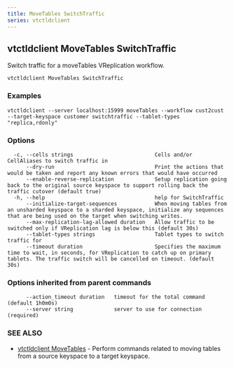 ```yaml
---
title: MoveTables SwitchTraffic
series: vtctldclient
---
```

## vtctldclient MoveTables SwitchTraffic

Switch traffic for a moveTables VReplication workflow.

```
vtctldclient MoveTables SwitchTraffic
```

### Examples

```
vtctldclient --server localhost:15999 moveTables --workflow cust2cust --target-keyspace customer switchtraffic --tablet-types "replica,rdonly"
```

### Options

```
  -c, --cells strings                          Cells and/or CellAliases to switch traffic in
      --dry-run                                Print the actions that would be taken and report any known errors that would have occurred
      --enable-reverse-replication             Setup replication going back to the original source keyspace to support rolling back the traffic cutover (default true)
  -h, --help                                   help for SwitchTraffic
      --initialize-target-sequences            When moving tables from an unsharded keyspace to a sharded keyspace, initialize any sequences that are being used on the target when switching writes.
      --max-replication-lag-allowed duration   Allow traffic to be switched only if VReplication lag is below this (default 30s)
      --tablet-types strings                   Tablet types to switch traffic for
      --timeout duration                       Specifies the maximum time to wait, in seconds, for VReplication to catch up on primary tablets. The traffic switch will be cancelled on timeout. (default 30s)
```

### Options inherited from parent commands

```
      --action_timeout duration   timeout for the total command (default 1h0m0s)
      --server string             server to use for connection (required)
```

### SEE ALSO

* [vtctldclient MoveTables](../)	 - Perform commands related to moving tables from a source keyspace to a target keyspace.

